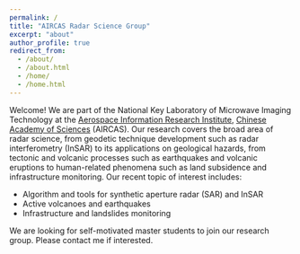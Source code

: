 ```yaml
---
permalink: /
title: "AIRCAS Radar Science Group"
excerpt: "about"
author_profile: true
redirect_from:
  - /about/
  - /about.html
  - /home/
  - /home.html
---
```


Welcome! We are part of the National Key Laboratory of Microwave Imaging Technology at the [Aerospace Information Research Institute](http://aircas.ac.cn/), [Chinese Academy of Sciences](https://www.cas.cn/) (AIRCAS). Our research covers the broad area of radar science, from geodetic technique development such as radar interferometry (InSAR) to its applications on geological hazards, from tectonic and volcanic processes such as earthquakes and volcanic eruptions to human-related phenomena such as land subsidence and infrastructure monitoring. Our recent topic of interest includes:

+ Algorithm and tools for synthetic aperture radar (SAR) and InSAR
+ Active volcanoes and earthquakes
+ Infrastructure and landslides monitoring

We are looking for self-motivated master students to join our research group. Please contact me if interested.

